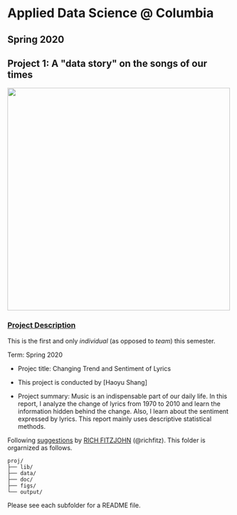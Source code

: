 # Applied Data Science @ Columbia
## Spring 2020
## Project 1: A "data story" on the songs of our times

<img src="figs/title1.jpeg" width="500">

### [Project Description](doc/)
This is the first and only *individual* (as opposed to *team*) this semester. 

Term: Spring 2020

+ Projec title: Changing Trend and Sentiment of Lyrics
+ This project is conducted by [Haoyu Shang]

+ Project summary: Music is an indispensable part of our daily life. In this report, I analyze the change of lyrics from 1970 to 2010 and learn the information hidden behind the change. Also, I learn about the sentiment expressed by lyrics. This report mainly uses descriptive statistical methods.

Following [suggestions](http://nicercode.github.io/blog/2013-04-05-projects/) by [RICH FITZJOHN](http://nicercode.github.io/about/#Team) (@richfitz). This folder is orgarnized as follows.

```
proj/
├── lib/
├── data/
├── doc/
├── figs/
└── output/
```

Please see each subfolder for a README file.
